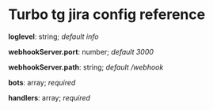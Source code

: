 # Turbo tg jira config reference

**loglevel**: string; *default info*

**webhookServer.port**: number; *default 3000*

**webhookServer.path**: string; *default /webhook*

**bots**: array; *required*

**handlers**: array; *required*

